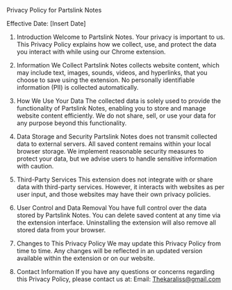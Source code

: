 Privacy Policy for Partslink Notes

Effective Date: [Insert Date]

1. Introduction
Welcome to Partslink Notes. Your privacy is important to us. This Privacy Policy explains how we collect, use, and protect the data you interact with while using our Chrome extension.

2. Information We Collect
Partslink Notes collects website content, which may include text, images, sounds, videos, and hyperlinks, that you choose to save using the extension. No personally identifiable information (PII) is collected automatically.

3. How We Use Your Data
The collected data is solely used to provide the functionality of Partslink Notes, enabling you to store and manage website content efficiently. We do not share, sell, or use your data for any purpose beyond this functionality.

4. Data Storage and Security
Partslink Notes does not transmit collected data to external servers. All saved content remains within your local browser storage. We implement reasonable security measures to protect your data, but we advise users to handle sensitive information with caution.

5. Third-Party Services
This extension does not integrate with or share data with third-party services. However, it interacts with websites as per user input, and those websites may have their own privacy policies.

6. User Control and Data Removal
You have full control over the data stored by Partslink Notes. You can delete saved content at any time via the extension interface. Uninstalling the extension will also remove all stored data from your browser.

7. Changes to This Privacy Policy
We may update this Privacy Policy from time to time. Any changes will be reflected in an updated version available within the extension or on our website.

8. Contact Information
If you have any questions or concerns regarding this Privacy Policy, please contact us at:
Email: Thekaraliss@gmail.com